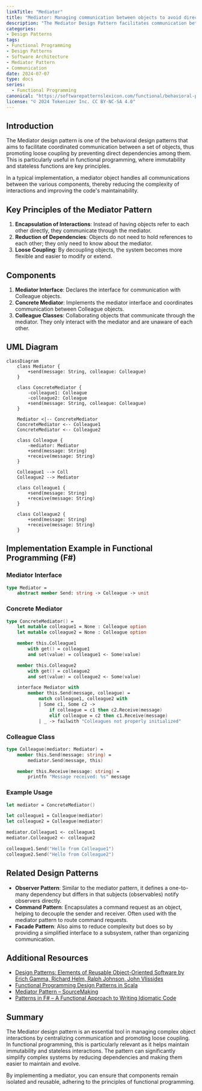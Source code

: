 ```yaml
---
linkTitle: "Mediator"
title: "Mediator: Managing communication between objects to avoid direct dependencies"
description: "The Mediator Design Pattern facilitates communication between objects to avoid direct dependencies and promote loose coupling."
categories:
- Design Patterns
tags:
- Functional Programming
- Design Patterns
- Software Architecture
- Mediator Pattern
- Communication
date: 2024-07-07
type: docs
series:
  - Functional Programming
canonical: "https://softwarepatternslexicon.com/functional/behavioral-patterns/interactions/mediator"
license: "© 2024 Tokenizer Inc. CC BY-NC-SA 4.0"
---
```



## Introduction

The Mediator design pattern is one of the behavioral design patterns that aims to facilitate coordinated communication between a set of objects, thus promoting loose coupling by preventing direct dependencies among them. This is particularly useful in functional programming, where immutability and stateless functions are key principles.

In a typical implementation, a mediator object handles all communications between the various components, thereby reducing the complexity of interactions and improving the code's maintainability.

## Key Principles of the Mediator Pattern

1. **Encapsulation of Interactions**: Instead of having objects refer to each other directly, they communicate through the mediator.
2. **Reduction of Dependencies**: Objects do not need to hold references to each other; they only need to know about the mediator.
3. **Loose Coupling**: By decoupling objects, the system becomes more flexible and easier to modify or extend.

## Components

1. **Mediator Interface**: Declares the interface for communication with Colleague objects.
2. **Concrete Mediator**: Implements the mediator interface and coordinates communication between Colleague objects.
3. **Colleague Classes**: Collaborating objects that communicate through the mediator. They only interact with the mediator and are unaware of each other.

## UML Diagram
```mermaid
classDiagram
    class Mediator {
        +send(message: String, colleague: Colleague)
    }

    class ConcreteMediator {
        -colleague1: Colleague
        -colleague2: Colleague
        +send(message: String, colleague: Colleague)
    }

    Mediator <|-- ConcreteMediator
    ConcreteMediator <-- Colleague1
    ConcreteMediator <-- Colleague2

    class Colleague {
        -mediator: Mediator
        +send(message: String)
        +receive(message: String)
    }

    Colleague1 --> Coll
    Colleague2 --> Mediator

    class Colleague1 {
        +send(message: String)
        +receive(message: String)
    }

    class Colleague2 {
        +send(message: String)
        +receive(message: String)
    }
```
## Implementation Example in Functional Programming (F#)

### Mediator Interface
```fsharp
type Mediator =
    abstract member Send: string -> Colleague -> unit
```

### Concrete Mediator
```fsharp
type ConcreteMediator() =
    let mutable colleague1 = None : Colleague option
    let mutable colleague2 = None : Colleague option

    member this.Colleague1
        with get() = colleague1
        and set(value) = colleague1 <- Some(value)

    member this.Colleague2
        with get() = colleague2
        and set(value) = colleague2 <- Some(value)

    interface Mediator with
        member this.Send(message, colleague) =
            match colleague1, colleague2 with
            | Some c1, Some c2 ->
                if colleague = c1 then c2.Receive(message)
                elif colleague = c2 then c1.Receive(message)
            | _ -> failwith "Colleagues not properly initialized"
```

### Colleague Class
```fsharp
type Colleague(mediator: Mediator) =
    member this.Send(message: string) =
        mediator.Send(message, this)

    member this.Receive(message: string) =
        printfn "Message received: %s" message
```

### Example Usage
```fsharp
let mediator = ConcreteMediator()

let colleague1 = Colleague(mediator)
let colleague2 = Colleague(mediator)

mediator.Colleague1 <- colleague1
mediator.Colleague2 <- colleague2

colleague1.Send("Hello from Colleague1")
colleague2.Send("Hello from Colleague2")
```

## Related Design Patterns

- **Observer Pattern**: Similar to the mediator pattern, it defines a one-to-many dependency but differs in that subjects (observables) notify observers directly.
- **Command Pattern**: Encapsulates a command request as an object, helping to decouple the sender and receiver. Often used with the mediator pattern to route command requests.
- **Facade Pattern**: Also aims to reduce complexity but does so by providing a simplified interface to a subsystem, rather than organizing communication.

## Additional Resources

- [Design Patterns: Elements of Reusable Object-Oriented Software by Erich Gamma, Richard Helm, Ralph Johnson, John Vlissides](https://www.amazon.com/Design-Patterns-Elements-Reusable-Object-Oriented/dp/0201633612)
- [Functional Programming Design Patterns in Scala](https://www.manning.com/books/functional-programming-patterns-in-scala-and-clojure)
- [Mediator Pattern – SourceMaking](https://sourcemaking.com/design_patterns/mediator)
- [Patterns in F# – A Functional Approach to Writing Idiomatic Code](https://fsharp.org/guides/patterns/) 

## Summary

The Mediator design pattern is an essential tool in managing complex object interactions by centralizing communication and promoting loose coupling. In functional programming, this is particularly relevant as it helps maintain immutability and stateless interactions. The pattern can significantly simplify complex systems by reducing dependencies and making them easier to maintain and evolve.

By implementing a mediator, you can ensure that components remain isolated and reusable, adhering to the principles of functional programming.
